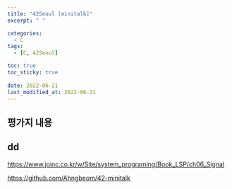 ```yaml
---
title: "42Seoul [minitalk]"
excerpt: " "

categories:
  - C
tags:
  - [C, 42Seoul]

toc: true
toc_sticky: true
 
date: 2022-06-21
last_modified_at: 2022-06-21
---
```


## 평가지 내용


## dd


https://www.joinc.co.kr/w/Site/system_programing/Book_LSP/ch06_Signal

https://github.com/Ahngbeom/42-minitalk